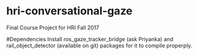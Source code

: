 # hri-conversational-gaze
Final Course Project for HRI Fall 2017

#Dependencies 
Install ros_gaze_tracker_bridge (ask Priyanka) and rail_object_detector (available on git) packages for it to compile properply. 
